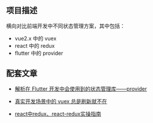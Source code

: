 ## 项目描述

横向对比前端开发中不同状态管理方案，其中包括：

- vue2.x 中的 vuex
- react 中的 redux
- flutter 中的 provider

## 配套文章

- [解析在 Flutter 开发中会使用到的状态管理库——provider](https://github.com/yayxs/reading-writing/issues/10)

- [真实开发场景中的 vuex 总是刷新就不在](https://github.com/yayxs/reading-writing/issues/5)

- [react中redux、react-redux实操指南](https://github.com/yayxs/reading-writing/issues/11)

